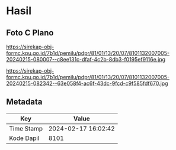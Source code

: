 # Hasil

## Foto C Plano

https://sirekap-obj-formc.kpu.go.id/7b1d/pemilu/pdpr/81/01/13/20/07/8101132007005-20240215-080007--c8ee131c-dfaf-4c2b-8db3-f0195ef9116e.jpg

https://sirekap-obj-formc.kpu.go.id/7b1d/pemilu/pdpr/81/01/13/20/07/8101132007005-20240215-082342--63e058f4-ac6f-43dc-9fcd-c9f585fdf670.jpg


## Metadata

| Key        | Value               |
| ---------- | ------------------- |
| Time Stamp | 2024-02-17 16:02:42 |
| Kode Dapil | 8101                |



